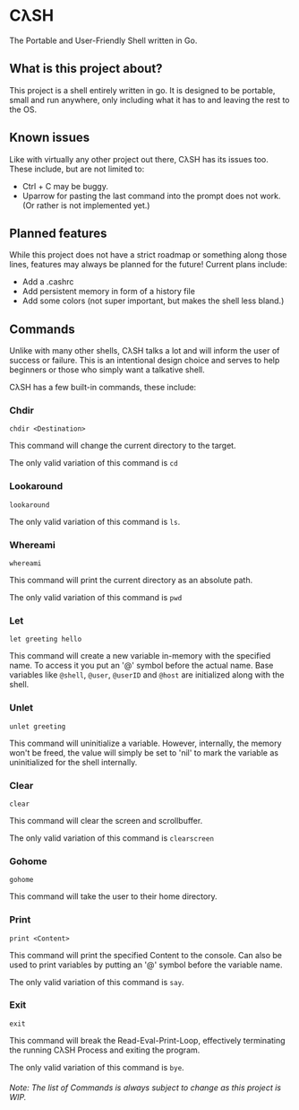 # CλSH
The Portable and User-Friendly Shell written in Go.

## What is this project about?
This project is a shell entirely written in go. It is designed to be portable, small and run anywhere, only including what it has to and leaving the rest to the OS.

## Known issues
Like with virtually any other project out there, CλSH has its issues too. These include, but are not limited to:

- Ctrl + C may be buggy.
- Uparrow for pasting the last command into the prompt does not work. (Or rather is not implemented yet.)

## Planned features
While this project does not have a strict roadmap or something along those lines, features may always be planned for the future! Current plans include:

- Add a .cashrc 
- Add persistent memory in form of a history file
- Add some colors (not super important, but makes the shell less bland.)

## Commands
Unlike with many other shells, CλSH talks a lot and will inform the user of success or failure. This is an intentional design choice and serves to help beginners or those who simply want a talkative shell. 

CλSH has a few built-in commands, these include: 

### Chdir
```Console
chdir <Destination>
```
This command will change the current directory to the target.

The only valid variation of this command is ```cd```

### Lookaround
```Console
lookaround
```

The only valid variation of this command is ```ls```.

### Whereami
```Console
whereami
```
This command will print the current directory as an absolute path.

The only valid variation of this command is ```pwd```

### Let
```Console
let greeting hello
```
This command will create a new variable in-memory with the specified name. To access it you put an '@' symbol before the actual name. Base variables like ```@shell```, ```@user```, ```@userID``` and ```@host``` are initialized along with the shell.

### Unlet
```Console
unlet greeting
```
This command will uninitialize a variable. However, internally, the memory won't be freed, the value will simply be set to 'nil' to mark the variable as uninitialized for the shell internally.

### Clear
```console
clear
```
This command will clear the screen and scrollbuffer.

The only valid variation of this command is ```clearscreen```

### Gohome
```Console
gohome
```
This command will take the user to their home directory.

### Print
```Console
print <Content>
```
This command will print the specified Content to the console. Can also be used to print variables by putting an '@' symbol before the variable name.

The only valid variation of this command is ```say```.

### Exit
```Console
exit
```
This command will break the Read-Eval-Print-Loop, effectively terminating the running CλSH Process and exiting the program.

The only valid variation of this command is ```bye```.

###### Note: The list of Commands is always subject to change as this project is WIP.
